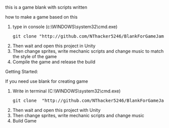 ﻿﻿this is a game blank with scripts written

how to make a game based on this

<ol>
<li>type in console (c:\WINDOWS\system32\cmd.exe) <pre>git clone "http://github.com/NThacker5246/BlankForGameJam"</pre></li>
<li>Then wait and open this project in Unity</li>
<li>Then change sprites, write mechanic scripts and change music to match the style of the game</li>
<li>Compile the game and release the build</li>
</ol>

Getting Started:

If you need use blank for creating game

<ol>
<li>Write in terminal (C:\WINDOWS\system32\cmd.exe) <pre>git clone  "http://github.com/NThacker5246/BlankForGameJam"</pre></li>
	 <li>Then wait and open this project with Unity</li>
	 <li>Then change sprites, write mechanic scripts and change music</li>
	 <li>Build Game</li>
 </ol>
